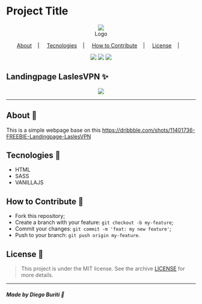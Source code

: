 <h1>Project Title</h1>

<p align="center">
<image src="./assets/img/logo.png"/></br>
<label>Logo</label>
</p>

<p align="center">
<a href="#about-memo">About</a>&nbsp;&nbsp;&nbsp; | &nbsp;&nbsp;&nbsp;
<a href="#tecnologies-rocket">Tecnologies</a>&nbsp;&nbsp;&nbsp; | &nbsp;&nbsp;&nbsp;
<a href="#how-to-contribute-">How to Contribute</a>&nbsp;&nbsp;&nbsp; | &nbsp;&nbsp;&nbsp;
<a href="#license-scroll">License</a>&nbsp;&nbsp;&nbsp; | &nbsp;&nbsp;&nbsp;
</p>

<p align="center">
<image src="https://img.shields.io/badge/-HTML-red"/>
<image src="https://img.shields.io/badge/-SASS-purple"/>
<image src="https://img.shields.io/badge/-JAVASCRIPT-yellow"/>
</p>

## Landingpage LaslesVPN :sparkles:

<p align="center">
<image src="./assets/img/layout.png" />
</p>

---

## About :memo:

This is a simple webpage base on this https://dribbble.com/shots/11401736-FREEBIE-Landingpage-LaslesVPN

## Tecnologies :rocket:
- HTML
- SASS 
- VANILLAJS

## How to Contribute 🤔

- Fork this repository;
- Create a branch with your feature: `git checkout -b my-feature`;
- Commit your changes: `git commit -m 'feat: my new feature'`;
- Push to your branch: `git push origin my-feature`.

## License :scroll:

> This project is under the MIT license. See the archive [LICENSE](LICENSE) for more details.

---

##### Made by Diego Buriti :wave:
